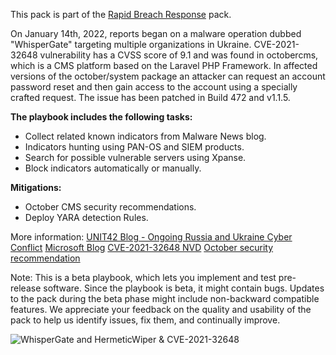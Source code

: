 This pack is part of the [Rapid Breach Response](https://xsoar.pan.dev/marketplace/details/MajorBreachesInvestigationandResponse) pack.

On January 14th, 2022, reports began on a malware operation dubbed "WhisperGate" targeting multiple organizations in Ukraine.
CVE-2021-32648 vulnerability has a CVSS score of 9.1 and was found in octobercms, which is a CMS platform based on the Laravel PHP Framework. 
In affected versions of the october/system package an attacker can request an account password reset and then gain access to the account using a specially crafted request. 
The issue has been patched in Build 472 and v1.1.5.

**The playbook includes the following tasks:**
- Collect related known indicators from Malware News blog.
- Indicators hunting using PAN-OS and SIEM products.
- Search for possible vulnerable servers using Xpanse.
- Block indicators automatically or manually.

**Mitigations:**
* October CMS security recommendations.
* Deploy YARA detection Rules.

More information:
[UNIT42 Blog - Ongoing Russia and Ukraine Cyber Conflict](https://unit42.paloaltonetworks.com/ukraine-cyber-conflict-cve-2021-32648-whispergate/)
[Microsoft Blog](https://www.microsoft.com/security/blog/2022/01/15/destructive-malware-targeting-ukrainian-organizations/)
[CVE-2021-32648 NVD](https://nvd.nist.gov/vuln/detail/CVE-2021-32648#vulnCurrentDescriptionTitle)
[October security recommendation](https://github.com/octobercms/october/security/advisories/GHSA-mxr5-mc97-63rc)

Note: This is a beta playbook, which lets you implement and test pre-release software. Since the playbook is beta, it might contain bugs. Updates to the pack during the beta phase might include non-backward compatible features. We appreciate your feedback on the quality and usability of the pack to help us identify issues, fix them, and continually improve.

![WhisperGate and HermeticWiper & CVE-2021-32648](binary_files/WhisperGate_%26_CVE-2021-32648.png)